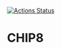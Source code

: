 [![Actions Status](https://github.com/iCiaran/CHIP8/workflows/Java%20CI/badge.svg)](https://github.com/iCiaran/CHIP8/actions)

# CHIP8
